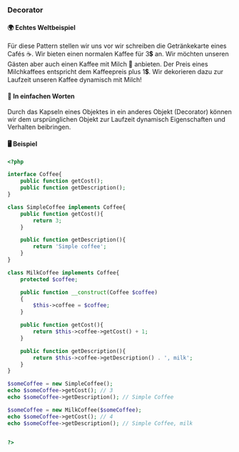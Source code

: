 ### Decorator

#### 🌍 Echtes Weltbeispiel
Für diese Pattern stellen wir uns vor wir schreiben die Getränkekarte eines Cafés ☕. Wir bieten einen normalen Kaffee für 3💲 an. Wir möchten unseren Gästen aber auch einen Kaffee mit Milch 🥛 anbieten. Der Preis eines Milchkaffees entspricht dem Kaffeepreis plus 1💲. Wir dekorieren dazu zur Laufzeit unseren Kaffee dynamisch mit Milch! 

#### 💬 In einfachen Worten
Durch das Kapseln eines Objektes in ein anderes Objekt (Decorator) können wir dem ursprünglichen Objekt zur Laufzeit dynamisch Eigenschaften und Verhalten beibringen.

#### 🖥 Beispiel


```php 
<?php

interface Coffee{
    public function getCost();
    public function getDescription();
}

class SimpleCoffee implements Coffee{
    public function getCost(){
        return 3;
    }

    public function getDescription(){
        return 'Simple coffee';
    }
}

class MilkCoffee implements Coffee{
    protected $coffee;

    public function __construct(Coffee $coffee)
    {
        $this->coffee = $coffee;
    }

    public function getCost(){
        return $this->coffee->getCost() + 1;
    }

    public function getDescription(){
        return $this->coffee->getDescription() . ', milk';
    }
}

$someCoffee = new SimpleCoffee();
echo $someCoffee->getCost(); // 3
echo $someCoffee->getDescription(); // Simple Coffee

$someCoffee = new MilkCoffee($someCoffee);
echo $someCoffee->getCost(); // 4
echo $someCoffee->getDescription(); // Simple Coffee, milk


?>
```
